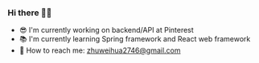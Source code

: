 ### Hi there 👋🤓
- 😎 I'm currently working on backend/API at Pinterest
- 📚 I'm currently learning Spring framework and React web framework
- 📧 How to reach me: zhuweihua2746@gmail.com
<!--
**WeihuaZhu/WeihuaZhu** is a ✨ _special_ ✨ repository because its `README.md` (this file) appears on your GitHub profile.

Here are some ideas to get you started:

- 🔭 I’m currently working on ...
- 🌱 I’m currently learning ...
- 👯 I’m looking to collaborate on ...
- 🤔 I’m looking for help with ...
- 💬 Ask me about ...
- 📫 How to reach me: ...
- 😄 Pronouns: ...
- ⚡ Fun fact: ...
-->
